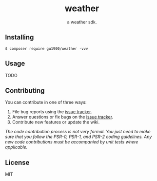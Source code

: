 <h1 align="center"> weather </h1>

<p align="center"> a weather sdk.</p>


## Installing

```shell
$ composer require gu1900/weather -vvv
```

## Usage

TODO

## Contributing

You can contribute in one of three ways:

1. File bug reports using the [issue tracker](https://github.com/gu1900/weather/issues).
2. Answer questions or fix bugs on the [issue tracker](https://github.com/gu1900/weather/issues).
3. Contribute new features or update the wiki.

_The code contribution process is not very formal. You just need to make sure that you follow the PSR-0, PSR-1, and PSR-2 coding guidelines. Any new code contributions must be accompanied by unit tests where applicable._

## License

MIT